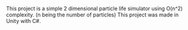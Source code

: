 This project is a simple 2 dimensional particle life simulator using O(n^2) complexity. (n being the number of particles)
This project was made in Unity with C#.
